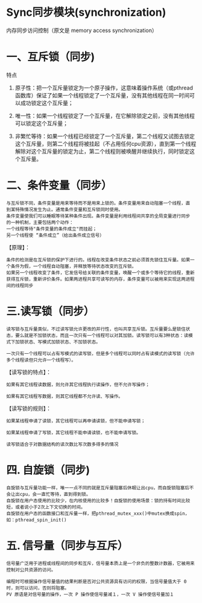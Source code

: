 # Sync同步模块(synchronization)
内存同步访问控制（原文是 memory access synchronization）
# 一、互斥锁（同步)
特点

1. 原子性：把一个互斥量锁定为一个原子操作，这意味着操作系统（或pthread函数库）保证了如果一个线程锁定了一个互斥量，没有其他线程在同一时间可以成功锁定这个互斥量；

2. 唯一性：如果一个线程锁定了一个互斥量，在它解除锁定之前，没有其他线程可以锁定这个互斥量；

3. 非繁忙等待：如果一个线程已经锁定了一个互斥量，第二个线程又试图去锁定这个互斥量，则第二个线程将被挂起（不占用任何cpu资源），直到第一个线程解除对这个互斥量的锁定为止，第二个线程则被唤醒并继续执行，同时锁定这个互斥量。
# 二、条件变量（同步）
	与互斥锁不同，条件变量是用来等待而不是用来上锁的。条件变量用来自动阻塞一个线程，直 到某特殊情况发生为止。通常条件变量和互斥锁同时使用。
	条件变量使我们可以睡眠等待某种条件出现。条件变量是利用线程间共享的全局变量进行同步 的一种机制，主要包括两个动作：
	一个线程等待"条件变量的条件成立"而挂起；
	另一个线程使 “条件成立”（给出条件成立信号）
【原理】：

	条件的检测是在互斥锁的保护下进行的。线程在改变条件状态之前必须首先锁住互斥量。如果一个条件为假，一个线程自动阻塞，并释放等待状态改变的互斥锁。
	如果另一个线程改变了条件，它发信号给关联的条件变量，唤醒一个或多个等待它的线程，重新获得互斥锁，重新评价条件。如果两进程共享可读写的内存，条件变量可以被用来实现这两进程间的线程同步
# 三.读写锁（同步）

	读写锁与互斥量类似，不过读写锁允许更改的并行性，也叫共享互斥锁。互斥量要么是锁住状态，要么就是不加锁状态，而且一次只有一个线程可以对其加锁。读写锁可以有3种状态：读模式下加锁状态、写模式加锁状态、不加锁状态。

	一次只有一个线程可以占有写模式的读写锁，但是多个线程可以同时占有读模式的读写锁（允许多个线程读但只允许一个线程写）。

【读写锁的特点】：

	如果有其它线程读数据，则允许其它线程执行读操作，但不允许写操作；

	如果有其它线程写数据，则其它线程都不允许读、写操作。

【读写锁的规则】：

	如果某线程申请了读锁，其它线程可以再申请读锁，但不能申请写锁；

	如果某线程申请了写锁，其它线程不能申请读锁，也不能申请写锁。

	读写锁适合于对数据结构的读次数比写次数多得多的情况
# 四. 自旋锁（同步)

	自旋锁与互斥量功能一样，唯一一点不同的就是互斥量阻塞后休眠让出cpu，而自旋锁阻塞后不会让出cpu，会一直忙等待，直到得到锁。
	自旋锁在用户态使用的比较少，在内核使用的比较多！自旋锁的使用场景：锁的持有时间比较短，或者说小于2次上下文切换的时间。
	自旋锁在用户态的函数接口和互斥量一样，把pthread_mutex_xxx()中mutex换成spin，如：pthread_spin_init()
# 五. 信号量（同步与互斥）

	信号量广泛用于进程或线程间的同步和互斥，信号量本质上是一个非负的整数计数器，它被用来控制对公共资源的访问。

	编程时可根据操作信号量值的结果判断是否对公共资源具有访问的权限，当信号量值大于 0 时，则可以访问，否则将阻塞。
    PV 原语是对信号量的操作，一次 P 操作使信号量减１，一次 V 操作使信号量加１

